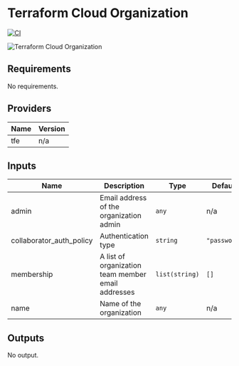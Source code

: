 # Terraform Cloud Organization

[![CI](https://github.com/figurate/terraform-tfe-organization/actions/workflows/main.yml/badge.svg)](https://github.com/figurate/terraform-tfe-organization/actions/workflows/main.yml)

![Terraform Cloud Organization](terraform\_cloud\_organization.png)

## Requirements

No requirements.

## Providers

| Name | Version |
|------|---------|
| tfe | n/a |

## Inputs

| Name | Description | Type | Default | Required |
|------|-------------|------|---------|:--------:|
| admin | Email address of the organization admin | `any` | n/a | yes |
| collaborator\_auth\_policy | Authentication type | `string` | `"password"` | no |
| membership | A list of organization team member email addresses | `list(string)` | `[]` | no |
| name | Name of the organization | `any` | n/a | yes |

## Outputs

No output.

